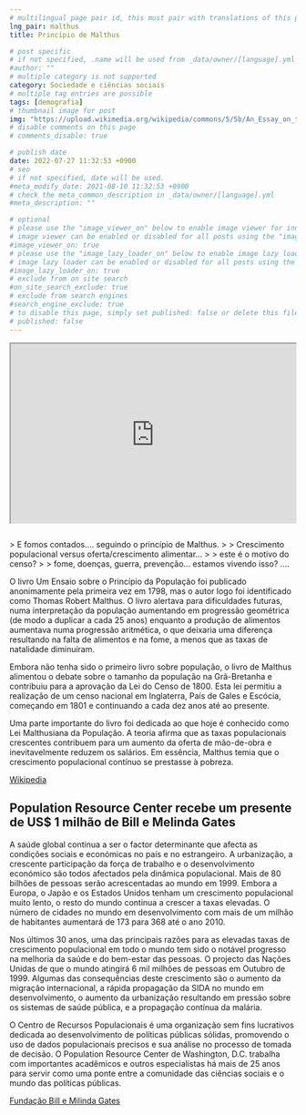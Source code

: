 ```yaml
---
# multilingual page pair id, this must pair with translations of this page. (This name must be unique)
lng_pair: malthus
title: Princípio de Malthus

# post specific
# if not specified, .name will be used from _data/owner/[language].yml
#author: ""
# multiple category is not supported
category: Sociedade e ciências sociais
# multiple tag entries are possible
tags: [demografia]
# thumbnail image for post
img: "https://upload.wikimedia.org/wikipedia/commons/5/5b/An_Essay_on_the_Principle_of_Population.jpg"
# disable comments on this page
# comments_disable: true

# publish date
date: 2022-07-27 11:32:53 +0900
# seo
# if not specified, date will be used.
#meta_modify_date: 2021-08-10 11:32:53 +0900
# check the meta_common_description in _data/owner/[language].yml
#meta_description: ""

# optional
# please use the "image_viewer_on" below to enable image viewer for individual pages or posts (_posts/ or [language]/_posts folders).
# image viewer can be enabled or disabled for all posts using the "image_viewer_posts: true" setting in _data/conf/main.yml.
#image_viewer_on: true
# please use the "image_lazy_loader_on" below to enable image lazy loader for individual pages or posts (_posts/ or [language]/_posts folders).
# image lazy loader can be enabled or disabled for all posts using the "image_lazy_loader_posts: true" setting in _data/conf/main.yml.
#image_lazy_loader_on: true
# exclude from on site search
#on_site_search_exclude: true
# exclude from search engines
#search_engine_exclude: true
# to disable this page, simply set published: false or delete this file
# published: false
---
```


<div style="position:relative;padding-bottom:56.25%;padding-top:35px;height:0;margin-bottom:2em;overflow:hidden">
    <iframe style="position:absolute;top:0;left:0;width:100%;height:100%"  src="https://www.youtube.com/embed/q93CgZlDXgo?si=62p-ISrGncpXL4o-" title="YouTube video player"  allowfullscreen>
    </iframe>
</div>
> E fomos contados.... seguindo o princípio de Malthus.
>
> Crescimento populacional versus oferta/crescimento alimentar...
>
> este é o motivo do censo?
>
> fome, doenças, guerra, prevenção... estamos vivendo isso? ....

O livro Um Ensaio sobre o Princípio da População foi publicado anonimamente pela primeira vez em 1798, mas o autor logo foi identificado como Thomas Robert Malthus.
O livro alertava para dificuldades futuras, numa interpretação da população aumentando em progressão geométrica (de modo a duplicar a cada 25 anos) enquanto a produção de alimentos aumentava numa progressão aritmética, o que deixaria uma diferença resultando na falta de alimentos e na fome, a menos que as taxas de natalidade diminuíram.

Embora não tenha sido o primeiro livro sobre população, o livro de Malthus alimentou o debate sobre o tamanho da população na Grã-Bretanha e contribuiu para a aprovação da Lei do Censo de 1800.
Esta lei permitiu a realização de um censo nacional em Inglaterra, País de Gales e Escócia, começando em 1801 e continuando a cada dez anos até ao presente.

Uma parte importante do livro foi dedicada ao que hoje é conhecido como Lei Malthusiana da População.
A teoria afirma que as taxas populacionais crescentes contribuem para um aumento da oferta de mão-de-obra e inevitavelmente reduzem os salários.
Em essência, Malthus temia que o crescimento populacional contínuo se prestasse à pobreza.

[Wikipedia](https://pt.wikipedia.org/wiki/An_Essay_on_the_Principle_of_Population)

## Population Resource Center recebe um presente de US$ 1 milhão de Bill e Melinda Gates

A saúde global continua a ser o factor determinante que afecta as condições sociais e económicas no país e no estrangeiro. A urbanização, a crescente participação da força de trabalho e o desenvolvimento económico são todos afectados pela dinâmica populacional.
Mais de 80 bilhões de pessoas serão acrescentadas ao mundo em 1999.
Embora a Europa, o Japão e os Estados Unidos tenham um crescimento populacional muito lento, o resto do mundo continua a crescer a taxas elevadas. O número de cidades no mundo em desenvolvimento com mais de um milhão de habitantes aumentará de 173 para 368 até o ano 2010.

Nos últimos 30 anos, uma das principais razões para as elevadas taxas de crescimento populacional em todo o mundo tem sido o notável progresso na melhoria da saúde e do bem-estar das pessoas. O projecto das Nações Unidas de que o mundo atingirá 6 mil milhões de pessoas em Outubro de 1999. Algumas das consequências deste crescimento são o aumento da migração internacional, a rápida propagação da SIDA no mundo em desenvolvimento, o aumento da urbanização resultando em pressão sobre os sistemas de saúde pública, e a propagação contínua da malária.

O Centro de Recursos Populacionais é uma organização sem fins lucrativos dedicada ao desenvolvimento de políticas públicas sólidas, promovendo o uso de dados populacionais precisos e sua análise no processo de tomada de decisão.
O Population Resource Center de Washington, D.C. trabalha com importantes acadêmicos e outros especialistas há mais de 25 anos para servir como uma ponte entre a comunidade das ciências sociais e o mundo das políticas públicas.

[Fundação Bill e Milinda Gates](https://www.gatesfoundation.org/ideas/media-center/press-releases/1999/08/population-resource-center)
